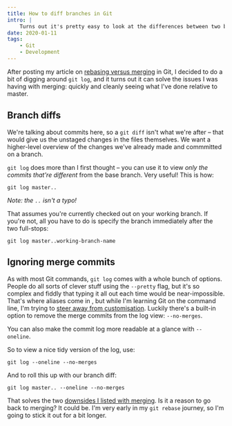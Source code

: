 ```yaml
---
title: How to diff branches in Git
intro: |
    Turns out it's pretty easy to look at the differences between two branches in Git. This is useful when coming back to a feature branch after a while.
date: 2020-01-11
tags:
    - Git
    - Development
---
```


After posting my article on [rebasing versus merging](https://www.tempertemper.net/blog/git-rebase-versus-merge) in Git, I decided to do a bit of digging around `git log`, and it turns out it can solve the issues I was having with merging: quickly and cleanly seeing what I've done relative to master.


## Branch diffs

We're talking about commits here, so a `git diff` isn't what we're after – that would give us the unstaged changes in the files themselves. We want a higher-level overview of the changes we've already made and commmitted on a branch.

`git log` does more than I first thought – you can use it to view *only the commits that're different* from the base branch. Very useful! This is how:

```git
git log master..
```

<i>Note: the `..` isn't a typo!</i>

That assumes you're currently checked out on your working branch. If you're not, all you have to do is specify the branch immediately after the two full-stops:

```git
git log master..working-branch-name
```


## Ignoring merge commits

As with most Git commands, `git log` comes with a whole bunch of options. People do all sorts of clever stuff using the `--pretty` flag, but it's so complex and fiddly that typing it all out each time would be near-impossible. That's where aliases come in , but while I'm learning Git on the command line, I'm trying to [steer away from customisation](/blog/why-im-not-using-git-aliases). Luckily there's a built-in option to remove the merge commits from the log view: `--no-merges`.

You can also make the commit log more readable at a glance with `--oneline`.

So to view a nice tidy version of the log, use:

```git
git log --oneline --no-merges
```

And to roll this up with our branch diff:

```git
git log master.. --oneline --no-merges
```

That solves the two [downsides I listed with merging](/blog/git-rebase-versus-merge#cons-of-merging). Is it a reason to go back to merging? It could be. I'm very early in my `git rebase` journey, so I'm going to stick it out for a bit longer.



